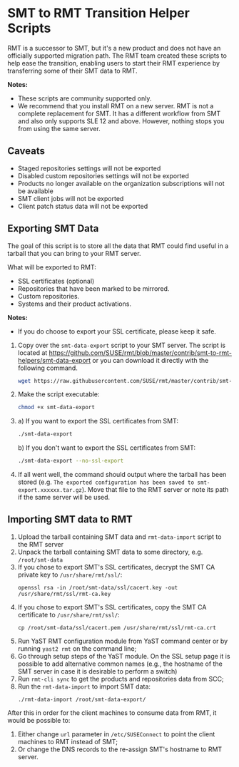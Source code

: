 # SMT to RMT Transition Helper Scripts

RMT is a successor to SMT, but it's a new product and does not have an officially supported migration path. The RMT team
created these scripts to help ease the transition, enabling users to start their RMT experience by transferring some of
their SMT data to RMT.

**Notes:**

* These scripts are community supported only.
* We recommend that you install RMT on a new server. RMT is not a complete replacement for SMT. It has a different
workflow from SMT and also only supports SLE 12 and above. However, nothing stops you from using the same server.

## Caveats

* Staged repositories settings will not be exported
* Disabled custom repositories settings will not be exported
* Products no longer available on the organization subscriptions will not be available
* SMT client jobs will not be exported
* Client patch status data will not be exported

## Exporting SMT Data

The goal of this script is to store all the data that RMT could find useful in a tarball that you can bring to your
RMT server.

What will be exported to RMT:

* SSL certificates (optional)
* Repositories that have been marked to be mirrored.
* Custom repositories.
* Systems and their product activations.

**Notes:**

* If you do choose to export your SSL certificate, please keep it safe.

1. Copy over the `smt-data-export` script to your SMT server. The script is located at
https://github.com/SUSE/rmt/blob/master/contrib/smt-to-rmt-helpers/smt-data-export or you can download it directly with
the following command.
    ```bash
    wget https://raw.githubusercontent.com/SUSE/rmt/master/contrib/smt-to-rmt-helpers/smt-data-export
    ```
2. Make the script executable:
    ```bash
    chmod +x smt-data-export
    ```
3.
    a) If you want to export the SSL certificates from SMT:
    ```bash
    ./smt-data-export
    ```
    b) If you don't want to export the SSL certificates from SMT:
    ```bash
    ./smt-data-export --no-ssl-export
    ```
4. If all went well, the command should output where the tarball has been stored (e.g. `The exported configuration has
been saved to smt-export.xxxxxx.tar.gz`). Move that file to the RMT
server or note its path if the same server will be used.

## Importing SMT data to RMT

1. Upload the tarball containing SMT data and `rmt-data-import` script to the RMT server
1. Unpack the tarball containing SMT data to some directory, e.g. `/root/smt-data`
1. If you chose to export SMT's SSL certificates, decrypt the SMT CA private key to `/usr/share/rmt/ssl/`:
    ```
    openssl rsa -in /root/smt-data/ssl/cacert.key -out /usr/share/rmt/ssl/rmt-ca.key
    ```
1. If you chose to export SMT's SSL certificates, copy the SMT CA certificate to `/usr/share/rmt/ssl/`:
    ```
    cp /root/smt-data/ssl/cacert.pem /usr/share/rmt/ssl/rmt-ca.crt
    ```
1. Run YaST RMT configuration module from YaST command center or by running `yast2 rmt` on the command line;
1. Go through setup steps of the YaST module. On the SSL setup page it is possible to add alternative common names (e.g., the hostname of the SMT server in case it is desirable to perform a switch) 
1. Run `rmt-cli sync` to get the products and repositories data from SCC;
1. Run the `rmt-data-import` to import SMT data:
    ```
    ./rmt-data-import /root/smt-data-export/
    ```

After this in order for the client machines to consume data from RMT, it would be possible to:
1. Either change `url` parameter in `/etc/SUSEConnect` to point the client machines to RMT instead of SMT;
1. Or change the DNS records to the re-assign SMT's hostname to RMT server.

